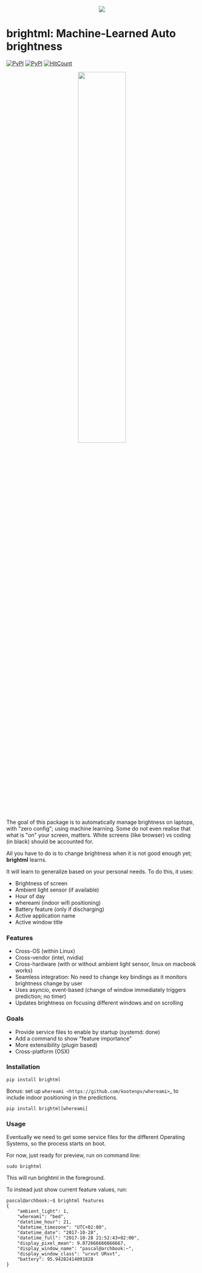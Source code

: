 <p align="center">
    <a href="#" target="_blank"><img src="./resources/logo.png"></a>
</p>

# brightml: Machine-Learned Auto brightness

[![PyPI](https://img.shields.io/pypi/pyversions/brightml.svg?style=flat-square&logo=python)](https://pypi.python.org/pypi/brightml/)
[![PyPI](https://img.shields.io/pypi/v/brightml.svg?style=flat-square&logo=pypi)](https://pypi.python.org/pypi/brightml/)
[![HitCount](http://hits.dwyl.io/kootenpv/brightml.svg)](http://hits.dwyl.io/kootenpv/brightml)

<p align="center">
    <a href="#" target="_blank"><img src="./brightml.gif" width="50%"></a>
</p>


The goal of this package is to automatically manage brightness on laptops, with "zero config"; using machine learning.
Some do not even realise that what is "on" your screen, matters. White screens (like browser) vs coding (in black) should be accounted for.

All you have to do is to change brightness when it is not good enough yet; **brightml** learns.

It will learn to generalize based on your personal needs. To do this, it uses:

- Brightness of screen
- Ambient light sensor (if available)
- Hour of day
- whereami (indoor wifi positioning)
- Battery feature (only if discharging)
- Active application name
- Active window title

### Features

- Cross-OS (within Linux)
- Cross-vendor (intel, nvidia)
- Cross-hardware (with or without ambient light sensor, linux on macbook works)
- Seamless integration: No need to change key bindings as it monitors brightness change by user
- Uses asyncio, event-based (change of window immediately triggers prediction; no timer)
- Updates brightness on focusing different windows and on scrolling

### Goals

- Provide service files to enable by startup (systemd: done)
- Add a command to show "feature importance"
- More extensibility (plugin based)
- Cross-platform (OSX)

### Installation

    pip install brightml

Bonus: set up `whereami <https://github.com/kootenpv/whereami>`_ to include indoor positioning in the predictions.

    pip install brightml[whereami]

### Usage

Eventually we need to get some service files for the different Operating Systems, so the process starts on boot.

For now, just ready for preview, run on command line:

    sudo brightml

This will run brightml in the foreground.

To instead just show current feature values, run:

    pascal@archbook:~$ brightml features
    {
        "ambient_light": 1,
        "whereami": "bed",
        "datetime_hour": 21,
        "datetime_timezone": "UTC+02:00",
        "datetime_date": "2017-10-28",
        "datetime_full": "2017-10-28 21:52:43+02:00",
        "display_pixel_mean": 9.072666666666667,
        "display_window_name": "pascal@archbook:~",
        "display_window_class": "urxvt URxvt",
        "battery": 95.94282414091828
    }

